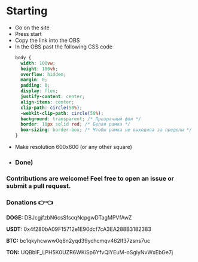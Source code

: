 # Starting
- Go on the site
- Press start
- Copy the link into the OBS
- In the OBS past the following CSS code
  ```CSS
  body {
    width: 100vw;
    height: 100vh;
    overflow: hidden;
    margin: 0;
    padding: 0;
    display: flex;
    justify-content: center;
    align-items: center;
    clip-path: circle(50%);
    -webkit-clip-path: circle(50%);
    background: transparent; /* Прозрачный фон */
    border: 10px solid red; /* Белая рамка */
    box-sizing: border-box; /* Чтобы рамка не выходила за пределы */
  }
  ```
- Make resolution 600x600 (or any other square)
- ### Done)

### Contributions are welcome! Feel free to open an issue or submit a pull request.



### Donations 👉👈
**DOGE:** DBJcgjfzbN6csSfscqNcpgwDTagMPVfAwZ

**USDT:** 0x4f280bA09F15712e1E90dcf7cA3EA288B3182383

**BTC:** bc1qkyhcwww0q8n2yqd39ychcmqv462lf37zsns7uc

**TON:** UQBblF_LPH5K0UZR6WKiSp6YfvQiYEuM-oSglyNvWxEbGe7j
